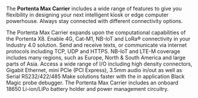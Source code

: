 <FeatureDescription>

The **Portenta Max Carrier** includes a wide range of features to give you flexibility in designing your next intelligent kiosk or edge computer powerhouse. Always stay connected with different connectivity options.

</FeatureDescription>

<FeatureList>
  <Feature title="Portenta Powered" image="mkr-form-factor">
    The Portenta Max Carrier expands upon the computational capabilities of the Portenta X8.
    <FeatureWrapper>
      <FeatureLink title="Read More" url="/hardware/portenta-x8" />
    </FeatureWrapper>
  </Feature>

  <Feature title="Cellular Connectivity" image="connection">
    Enable 4G, Cat-M1, NB-IoT and LoRa® connectivity in your Industry 4.0 solution. Send and receive texts, or communicate via internet protocols including TCP, UDP and HTTPS.
    <FeatureWrapper>
      <FeatureLink title="Read More" url="https://content.arduino.cc/assets/Arduino_SARA-R4_DataSheet_%28UBX-16024152%29.pdf" download/>
    </FeatureWrapper>
  </Feature>

  <Feature title="Coverage" image="world-map">
    NB-IoT and LTE-M coverage includes many regions, such as Europe, North & South America and large parts of Asia.
    <FeatureWrapper>
      <FeatureLink title="Link to map" url="https://www.gsma.com/iot/deployment-map/"/>
    </FeatureWrapper>

  </Feature>

  <Feature title="Connectivity" image="connection">
    Access a wide range of I/O including high density connectors, Gigabit Ethernet, mini PCIe (PCI Express), 3.5mm audio in/out as well as Serial RS232/422/485
  </Feature>

  <Feature title="Debugging" image="mcu">
    Make solutions faster with the in application Black Magic probe debugger.
  </Feature>

  <Feature title="Li-ion battery" image="power">
    The Portenta Max Carrier includes an onboard 18650 Li-ion/LiPo battery holder and power management circuitry.
  </Feature>

</FeatureList>